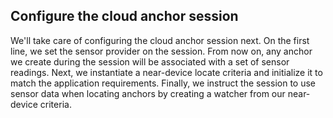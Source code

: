 ## Configure the cloud anchor session

We'll take care of configuring the cloud anchor session next. On the first line, we set the sensor provider on the session. From now on, any anchor we create during the session will be associated with a set of sensor readings. Next, we 
instantiate a near-device locate criteria and initialize it to match the application requirements. Finally, we instruct the session to use sensor data when locating anchors by creating a watcher from our near-device criteria.